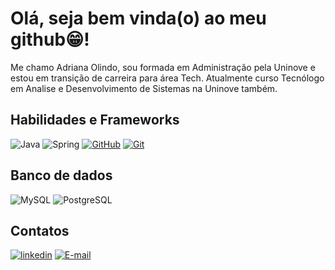 # Olá, seja bem vinda(o) ao meu github😁!
Me chamo Adriana Olindo, sou formada em Administração pela Uninove e estou em transição de carreira para área Tech. Atualmente curso Tecnólogo em Analise e Desenvolvimento de Sistemas na Uninove também. 

##  Habilidades e Frameworks
![Java](https://img.shields.io/badge/java-%23ED8B00.svg?style=for-the-badge&logo=openjdk&logoColor=white) 
![Spring](https://img.shields.io/badge/spring-%236DB33F.svg?style=for-the-badge&logo=spring&logoColor=white)
[![GitHub](https://img.shields.io/badge/GitHub-000?style=for-the-badge&logo=github&logoColor=30A3DC)](https://docs.github.com/)
[![Git](https://img.shields.io/badge/Git-000?style=for-the-badge&logo=git&logoColor=E94D5F)](https://git-scm.com/doc)

## Banco de dados
![MySQL](https://img.shields.io/badge/MySQL-00000F?style=for-the-badge&logo=mysql&logoColor=white)
![PostgreSQL](https://img.shields.io/badge/PostgreSQL-000?style=for-the-badge&logo=postgresql)

##  Contatos
[![linkedin](https://img.shields.io/badge/linkedin-0A66C2?style=for-the-badge&logo=linkedin&logoColor=white)](https://www.linkedin.com/in/adrianaolindo/)
[![E-mail](https://img.shields.io/badge/-Email-000?style=for-the-badge&logo=microsoft-outlook&logoColor=007BFF)](mailto:adriana-olindo18@hotmail.com)


